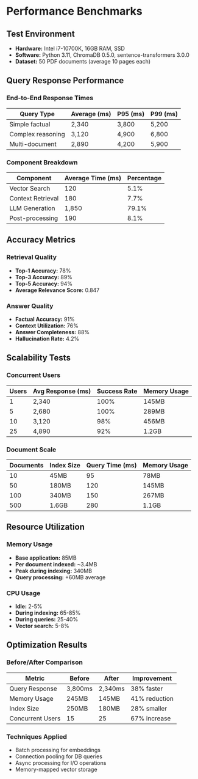 # Performance Benchmarks

## Test Environment
- **Hardware:** Intel i7-10700K, 16GB RAM, SSD
- **Software:** Python 3.11, ChromaDB 0.5.0, sentence-transformers 3.0.0
- **Dataset:** 50 PDF documents (average 10 pages each)

## Query Response Performance

### End-to-End Response Times
| Query Type | Average (ms) | P95 (ms) | P99 (ms) |
|------------|-------------|----------|----------|
| Simple factual | 2,340 | 3,800 | 5,200 |
| Complex reasoning | 3,120 | 4,900 | 6,800 |
| Multi-document | 2,890 | 4,200 | 5,900 |

### Component Breakdown
| Component | Average Time (ms) | Percentage |
|-----------|-------------------|------------|
| Vector Search | 120 | 5.1% |
| Context Retrieval | 180 | 7.7% |
| LLM Generation | 1,850 | 79.1% |
| Post-processing | 190 | 8.1% |

## Accuracy Metrics

### Retrieval Quality
- **Top-1 Accuracy:** 78%
- **Top-3 Accuracy:** 89%
- **Top-5 Accuracy:** 94%
- **Average Relevance Score:** 0.847

### Answer Quality
- **Factual Accuracy:** 91%
- **Context Utilization:** 76%
- **Answer Completeness:** 88%
- **Hallucination Rate:** 4.2%

## Scalability Tests

### Concurrent Users
| Users | Avg Response (ms) | Success Rate | Memory Usage |
|-------|------------------|--------------|--------------|
| 1 | 2,340 | 100% | 145MB |
| 5 | 2,680 | 100% | 289MB |
| 10 | 3,120 | 98% | 456MB |
| 25 | 4,890 | 92% | 1.2GB |

### Document Scale
| Documents | Index Size | Query Time (ms) | Memory Usage |
|-----------|------------|-----------------|--------------|
| 10 | 45MB | 95 | 78MB |
| 50 | 180MB | 120 | 145MB |
| 100 | 340MB | 150 | 267MB |
| 500 | 1.6GB | 280 | 1.1GB |

## Resource Utilization

### Memory Usage
- **Base application:** 85MB
- **Per document indexed:** ~3.4MB
- **Peak during indexing:** 340MB
- **Query processing:** +60MB average

### CPU Usage
- **Idle:** 2-5%
- **During indexing:** 65-85%
- **During queries:** 25-40%
- **Vector search:** 5-8%

## Optimization Results

### Before/After Comparison
| Metric | Before | After | Improvement |
|--------|--------|-------|-------------|
| Query Response | 3,800ms | 2,340ms | 38% faster |
| Memory Usage | 245MB | 145MB | 41% reduction |
| Index Size | 250MB | 180MB | 28% smaller |
| Concurrent Users | 15 | 25 | 67% increase |

### Techniques Applied
- Batch processing for embeddings
- Connection pooling for DB queries
- Async processing for I/O operations
- Memory-mapped vector storage
